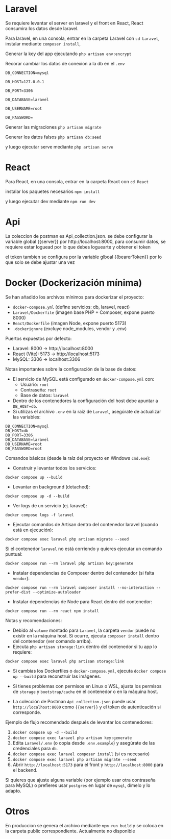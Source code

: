 # Laravel

Se requiere levantar el server en laravel y el front en React, React consumira los datos desde laravel.

Para laravel, en una consola, entrar en la carpeta Laravel con `cd Laravel`, instalar mediante `composer install`,

Generar la key del app ejecutando `php artisan env:encrypt`

Recorar cambiar los datos de conexion a la db en el `.env`

`DB_CONNECTION=mysql`

`DB_HOST=127.0.0.1`

`DB_PORT=3306`

`DB_DATABASE=laravel`

`DB_USERNAME=root`

`DB_PASSWORD=`


Generar las migraciones `php artisan migrate`

Generar los datos falsos  `php artisan db:seed`

y luego ejecutar serve mediante `php artisan serve`

# React

Para React, en una consola, entrar en la carpeta React con `cd React`

instalar los paquetes necesarios `npm install`

y luego ejecutar dev mediante `npm run dev`

# Api

La coleccion de postman es Api_collection.json. se debe configurar la variable global {{server}} por http://localhost:8000, para consumir datos, se requiere estar loguead por lo que debes loguearte y obtener el token

el token tambien se configura por la variable glboal {{bearerToken}} por lo que solo se debe ajustar una vez

# Docker (Dockerización mínima)

Se han añadido los archivos mínimos para dockerizar el proyecto:

- `docker-compose.yml` (define servicios: db, laravel, react)
- `Laravel/Dockerfile` (imagen base PHP + Composer, expone puerto 8000)
- `React/Dockerfile` (imagen Node, expone puerto 5173)
- `.dockerignore` (excluye node_modules, vendor y .env)

Puertos expuestos por defecto:

- Laravel: 8000 -> http://localhost:8000
- React (Vite): 5173 -> http://localhost:5173
- MySQL: 3306 -> localhost:3306

Notas importantes sobre la configuración de la base de datos:

- El servicio de MySQL está configurado en `docker-compose.yml` con:
  - Usuario: `root`
  - Contraseña: `root`
  - Base de datos: `laravel`
- Dentro de los contenedores la configuración del host debe apuntar a `DB_HOST=db`.
- Si utilizas el archivo `.env` en la raíz de `Laravel`, asegúrate de actualizar las variables:

```
DB_CONNECTION=mysql
DB_HOST=db
DB_PORT=3306
DB_DATABASE=laravel
DB_USERNAME=root
DB_PASSWORD=root
```

Comandos básicos (desde la raíz del proyecto en Windows `cmd.exe`):

- Construir y levantar todos los servicios:

```
docker compose up --build
```

- Levantar en background (detached):

```
docker compose up -d --build
```

- Ver logs de un servicio (ej. laravel):

```
docker compose logs -f laravel
```

- Ejecutar comandos de Artisan dentro del contenedor laravel (cuando está en ejecución):

```
docker compose exec laravel php artisan migrate --seed
```

Si el contenedor `laravel` no está corriendo y quieres ejecutar un comando puntual:

```
docker compose run --rm laravel php artisan key:generate
```

- Instalar dependencias de Composer dentro del contenedor (si falta `vendor`):

```
docker compose run --rm laravel composer install --no-interaction --prefer-dist --optimize-autoloader
```

- Instalar dependencias de Node para React dentro del contenedor:

```
docker compose run --rm react npm install
```

Notas y recomendaciones:

- Debido al `volume` montado para `Laravel`, la carpeta `vendor` puede no existir en la máquina host. Si ocurre, ejecuta `composer install` dentro del contenedor (ver comando arriba).
- Ejecuta `php artisan storage:link` dentro del contenedor si tu app lo requiere:

```
docker compose exec laravel php artisan storage:link
```

- Si cambias los Dockerfiles o `docker-compose.yml`, ejecuta `docker compose up --build` para reconstruir las imágenes.

- Si tienes problemas con permisos en Linux o WSL, ajusta los permisos de `storage` y `bootstrap/cache` en el contenedor o en la máquina host.

- La colección de Postman `Api_collection.json` puede usar `http://localhost:8000` como `{{server}}` y el token de autenticación si corresponde.

Ejemplo de flujo recomendado después de levantar los contenedores:

1. `docker compose up -d --build`
2. `docker compose exec laravel php artisan key:generate`
3. Edita `Laravel/.env` (o copia desde `.env.example`) y asegúrate de las credenciales para `db`.
4. `docker compose exec laravel composer install` (si es necesario)
5. `docker compose exec laravel php artisan migrate --seed`
6. Abrir `http://localhost:5173` para el front y `http://localhost:8000` para el backend.

Si quieres que ajuste alguna variable (por ejemplo usar otra contraseña para MySQL) o prefieres usar `postgres` en lugar de `mysql`, dímelo y lo adapto.

# Otros

En produccion se genera el archivo mediante `npm run build` y se coloca en la carpeta public correspondiente.
Actualmente no disponible
